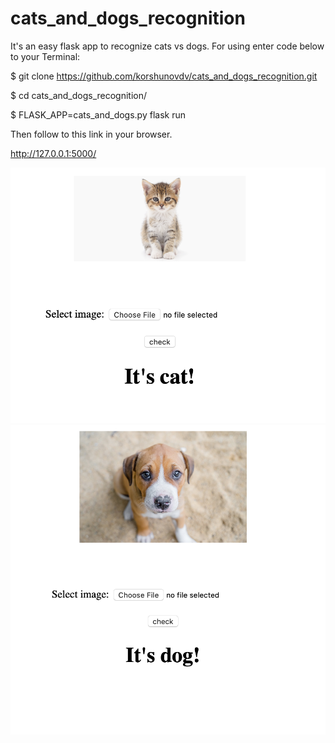 # cats_and_dogs_recognition

It's an easy flask app to recognize cats vs dogs.
For using enter code below to your Terminal:

$ git clone https://github.com/korshunovdv/cats_and_dogs_recognition.git

$ cd cats_and_dogs_recognition/

$ FLASK_APP=cats_and_dogs.py flask run



Then follow to this link in your browser.

http://127.0.0.1:5000/

![alt text](https://github.com/korshunovdv/cats_and_dogs_recognition/blob/master/static/images/Screenshot%202020-05-13%20at%2011.55.05.png)
![alt text](https://github.com/korshunovdv/cats_and_dogs_recognition/blob/master/static/images/Screenshot%202020-05-13%20at%2011.55.18.png)
